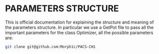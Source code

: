 # PARAMETERS STRUCTURE
This is official documentation for explaining the structure and meaning of the parameters structure.
In particular we use a GetPot file to pass all the important parameters for the class Optimizer, all the possible parameters are:
```bash
git clone git@github.com:Morph1c/PACS-CH1
```

